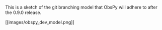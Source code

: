 This is a sketch of the git branching model that ObsPy will adhere to after the 0.9.0 release.

[[images/obspy_dev_model.png]]


